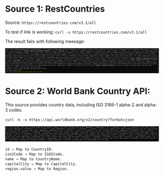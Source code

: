 # Source 1: RestCountries
Source: `https://restcountries.com/v3.1/all`


To test if link is working:
`curl -v https://restcountries.com/v3.1/all`


The result fails with following meesage:

![CMD_Curl1](./Curl_Result_1.PNG)
# Source 2: World Bank Country API:
This source provides country data, including ISO 3166-1 alpha-2 and alpha-3 codes.

`curl -k -v https://api.worldbank.org/v2/country?format=json`

![CMD_Curl1](./Curl_Result_2.PNG)

```
id → Map to CountryID.
iso2Code → Map to ISO2Code.
name → Map to CountryName.
capitalCity → Map to CapitalCity.
region.value → Map to Region.
```

